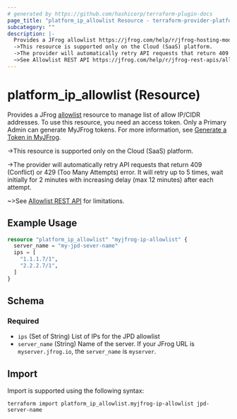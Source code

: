 ```yaml
---
# generated by https://github.com/hashicorp/terraform-plugin-docs
page_title: "platform_ip_allowlist Resource - terraform-provider-platform"
subcategory: ""
description: |-
  Provides a JFrog allowlist https://jfrog.com/help/r/jfrog-hosting-models-documentation/configure-the-ip/cidr-allowlist resource to manage list of allow IP/CIDR addresses. To use this resource, you need an access token. Only a Primary Admin can generate MyJFrog tokens. For more information, see Generate a Token in MyJFrog https://jfrog.com/help/r/jfrog-hosting-models-documentation/generate-a-token-in-myjfrog.
  ->This resource is supported only on the Cloud (SaaS) platform.
  ->The provider will automatically retry API requests that return 409 (Conflict) or 429 (Too Many Attempts) error. It will retry up to 5 times, wait initially for 2 minutes with increasing delay (max 12 minutes) after each attempt.
  ~>See Allowlist REST API https://jfrog.com/help/r/jfrog-rest-apis/allowlist-rest-api for limitations.
---
```


# platform_ip_allowlist (Resource)

Provides a JFrog [allowlist](https://jfrog.com/help/r/jfrog-hosting-models-documentation/configure-the-ip/cidr-allowlist) resource to manage list of allow IP/CIDR addresses. To use this resource, you need an access token. Only a Primary Admin can generate MyJFrog tokens. For more information, see [Generate a Token in MyJFrog](https://jfrog.com/help/r/jfrog-hosting-models-documentation/generate-a-token-in-myjfrog).

->This resource is supported only on the Cloud (SaaS) platform.

->The provider will automatically retry API requests that return 409 (Conflict) or 429 (Too Many Attempts) error. It will retry up to 5 times, wait initially for 2 minutes with increasing delay (max 12 minutes) after each attempt.

~>See [Allowlist REST API](https://jfrog.com/help/r/jfrog-rest-apis/allowlist-rest-api) for limitations.

## Example Usage

```terraform
resource "platform_ip_allowlist" "myjfrog-ip-allowlist" {
  server_name = "my-jpd-sever-name"
  ips = [
    "1.1.1.7/1",
    "2.2.2.7/1",
  ]
}
```

<!-- schema generated by tfplugindocs -->
## Schema

### Required

- `ips` (Set of String) List of IPs for the JPD allowlist
- `server_name` (String) Name of the server. If your JFrog URL is `myserver.jfrog.io`, the `server_name` is `myserver`.

## Import

Import is supported using the following syntax:

```shell
terraform import platform_ip_allowlist.myjfrog-ip-allowlist jpd-server-name
```
